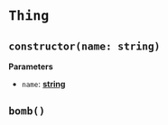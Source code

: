 # `Thing`

## `constructor(name: string)`

**Parameters**

-   `name`: **[string](https://developer.mozilla.org/en-US/docs/Web/JavaScript/Reference/Global_Objects/String)**

## `bomb()`